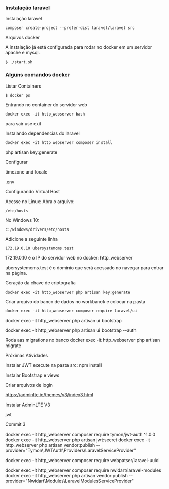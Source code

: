 ### Instalação laravel

Instalação laravel
```
composer create-project --prefer-dist laravel/laravel src
```

Arquivos docker

A instalação já está configurada para rodar no docker em um servidor apache e mysql. 

```
$ ./start.sh
```
### Alguns comandos docker

Listar Containers

```
$ docker ps
```

Entrando no container do servidor web
```
docker exec -it http_webserver bash
```
para sair use exit

Instalando dependencias do laravel
```
docker exec -it http_webserver composer install
```
php artisan key:generate


Configurar 

timezone and locale

.env

Configurando Virtual Host

Acesse no Linux: 
Abra o arquivo:
```
/etc/hosts
```

No Windows 10:
```
c:/windows/drivers/etc/hosts
```

Adicione a seguinte linha
```
172.19.0.10 ubersystemcms.test
```

172.19.0.10 é o IP do servidor web no docker: http_webserver

ubersystemcms.test é o dominio que será acessado no navegar para entrar na página.

Geração da chave de criptografia
```
docker exec -it http_webserver php artisan key:generate
```

Criar arquivo do banco de dados no workbanck e colocar na pasta


```
docker exec -it http_webserver composer require laravel/ui
```
docker exec -it http_webserver php artisan ui bootstrap

docker exec -it http_webserver php artisan ui bootstrap --auth


Roda aas migrations no banco
docker exec -it http_webserver php artisan migrate

Próximas Atividades

Instalar JWT
execute na pasta src:
npm install


Instalar Bootstrap e views 

Criar arquivos de login


https://adminlte.io/themes/v3/index3.html

Instalar AdminLTE V3


jwt

Commit 3

docker exec -it http_webserver composer require tymon/jwt-auth ^1.0.0
docker exec -it http_webserver php artisan jwt:secret
docker exec -it http_webserver php artisan vendor:publish --provider="Tymon\JWTAuth\Providers\LaravelServiceProvider"




docker exec -it http_webserver composer require webpatser/laravel-uuid

docker exec -it http_webserver composer require nwidart/laravel-modules
docker exec -it http_webserver php artisan vendor:publish --provider="Nwidart\Modules\LaravelModulesServiceProvider"
